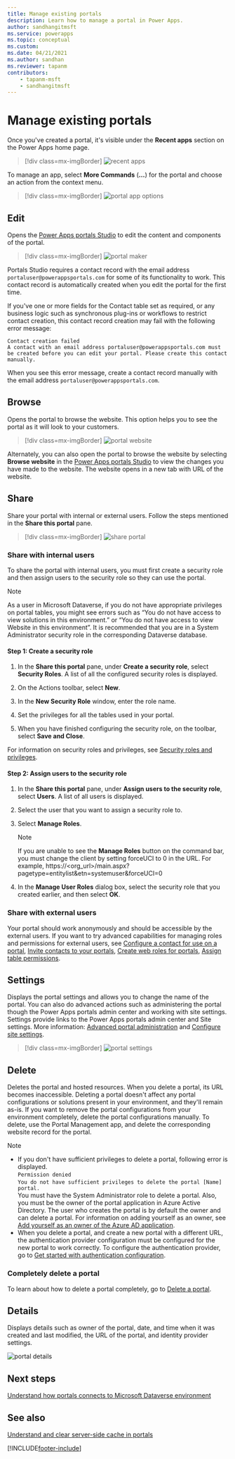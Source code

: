 ```yaml
---
title: Manage existing portals
description: Learn how to manage a portal in Power Apps.
author: sandhangitmsft
ms.service: powerapps
ms.topic: conceptual
ms.custom: 
ms.date: 04/21/2021
ms.author: sandhan
ms.reviewer: tapanm
contributors:
    - tapanm-msft
    - sandhangitmsft
---
```


# Manage existing portals

Once you've created a portal, it's visible under the **Recent apps** section on the Power Apps home page.

> [!div class=mx-imgBorder]
> ![recent apps](media/recent-apps.png "Recent apps")  

To manage an app, select **More Commands** (**…**) for the portal and choose an action from the context menu.

> [!div class=mx-imgBorder]
> ![portal app options](media/portal-app-options.png "Portal app options")  

## Edit

Opens the [Power Apps portals Studio](portal-designer-anatomy.md) to edit the content and components of the portal.  

> [!div class=mx-imgBorder]
> ![portal maker](media/portal-maker.png "Portal maker")  

Portals Studio requires a contact record with the email address `portaluser@powerappsportals.com` for some of its functionality to work. This contact record is automatically created when you edit the portal for the first time.

If you've one or more fields for the Contact table set as required, or any business logic such as synchronous plug-ins or workflows to restrict contact creation, this contact record creation may fail with the following error message:

`Contact creation failed` <br>
`A contact with an email address portaluser@powerappsportals.com must be created before you can edit your portal. Please create this contact manually.`

When you see this error message, create a contact record manually with the email address `portaluser@powerappsportals.com`.

## Browse

Opens the portal to browse the website. This option helps you to see the portal as it will look to your customers.

> [!div class=mx-imgBorder]
> ![portal website](media/portal-website.png "Portal website")  

Alternately, you can also open the portal to browse the website by selecting **Browse website** in the [Power Apps portals Studio](portal-designer-anatomy.md) to view the changes you have made to the website. The website opens in a new tab with URL of the website.

## Share

Share your portal with internal or external users. Follow the steps mentioned in the **Share this portal** pane.

> [!div class=mx-imgBorder]
> ![share portal](media/share-portal.png "Share portal")  

### Share with internal users

To share the portal with internal users, you must first create a security role and then assign users to the security role so they can use the portal.

> [!NOTE]
> As a user in Microsoft Dataverse, if you do not have appropriate privileges on portal tables, you might see errors such as “You do not have access to view solutions in this environment.” or “You do not have access to view Website in this environment”. It is recommended that you are in a System Administrator security role in the corresponding Dataverse database.

#### Step 1: Create a security role

1.  In the **Share this portal** pane, under **Create a security role**, select **Security Roles**. A list of all the configured security roles is displayed.

2.  On the Actions toolbar, select **New**.

3.  In the **New Security Role** window, enter the role name.

4.  Set the privileges for all the tables used in your portal.

5.  When you have finished configuring the security role, on the toolbar, select **Save and Close**.

For information on security roles and privileges, see [Security roles and privileges](/power-platform/admin/security-roles-privileges).

#### Step 2: Assign users to the security role

1.  In the **Share this portal** pane, under **Assign users to the security role**, select **Users**. A list of all users is displayed.

2.  Select the user that you want to assign a security role to.

3.  Select **Manage Roles**.

    > [!NOTE]
    > If you are unable to see the **Manage Roles** button on the command bar, you must change the client by setting forceUCI to 0 in the URL. For example, https://&lt;org\_url&gt;/main.aspx?pagetype=entitylist&etn=systemuser&forceUCI=0

4.  In the **Manage User Roles** dialog box, select the security role that you created earlier, and then select **OK**.

### Share with external users

Your portal should work anonymously and should be accessible by the external users. If you want to try advanced capabilities for managing roles and permissions for external users, see [Configure a contact for use on a portal](configure/configure-contacts.md), [Invite contacts to your portals](configure/invite-contacts.md), [Create web roles for portals](configure/create-web-roles.md), [Assign table permissions](configure/assign-entity-permissions.md).  

## Settings

Displays the portal settings and allows you to change the name of the portal. You can also do advanced actions such as administering the portal though the Power Apps portals admin center and working with site settings. Settings provide links to the Power Apps portals admin center and Site settings. More information: [Advanced portal administration](admin/admin-overview.md) and [Configure site settings](configure/configure-site-settings.md).  

> [!div class=mx-imgBorder]
> ![portal settings](media/portal-settings.png "Portal settings")  

## Delete

Deletes the portal and hosted resources. When you delete a portal, its URL becomes inaccessible. Deleting a portal doesn't affect any portal configurations or solutions present in your environment, and they'll remain as-is.
If you want to remove the portal configurations from your environment completely, delete the portal configurations manually. To delete, use the Portal Management app, and delete the corresponding website record for the portal.

> [!NOTE]
> - If you don't have sufficient privileges to delete a portal, following error is displayed. <br> `Permission denied` <br>
`You do not have sufficient privileges to delete the portal [Name] portal.` <br> You must have the System Administrator role to delete a portal. Also, you must be the owner of the portal application in Azure Active Directory. The user who creates the portal is by default the owner and can delete a portal. For information on adding yourself as an owner, see [Add yourself as an owner of the Azure AD application](admin/admin-overview.md#add-yourself-as-an-owner-of-the-azure-ad-application).
> - When you delete a portal, and create a new portal with a different URL, the authentication provider configuration must be configured for the new portal to work correctly. To configure the authentication provider, go to [Get started with authentication configuration](configure/use-simplified-authentication-configuration.md).

### Completely delete a portal

To learn about how to delete a portal completely, go to [Delete a portal](admin/reset-portal.md#delete-a-portal).

## Details

Displays details such as owner of the portal, date, and time when it was created and last modified, the URL of the portal, and identity provider settings.

![portal details](media/portal-details.png "Portal details")  

## Next steps

[Understand how portals connects to Microsoft Dataverse environment](admin/connectivity.md)

## See also

[Understand and clear server-side cache in portals](admin/clear-server-side-cache.md)


[!INCLUDE[footer-include](../../includes/footer-banner.md)]